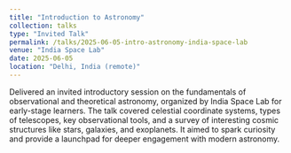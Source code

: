 ```yaml
---
title: "Introduction to Astronomy"
collection: talks
type: "Invited Talk"
permalink: /talks/2025-06-05-intro-astronomy-india-space-lab
venue: "India Space Lab"
date: 2025-06-05
location: "Delhi, India (remote)"
---
```


Delivered an invited introductory session on the fundamentals of observational and theoretical astronomy, organized by India Space Lab for early-stage learners. The talk covered celestial coordinate systems, types of telescopes, key observational tools, and a survey of interesting cosmic structures like stars, galaxies, and exoplanets. It aimed to spark curiosity and provide a launchpad for deeper engagement with modern astronomy.

